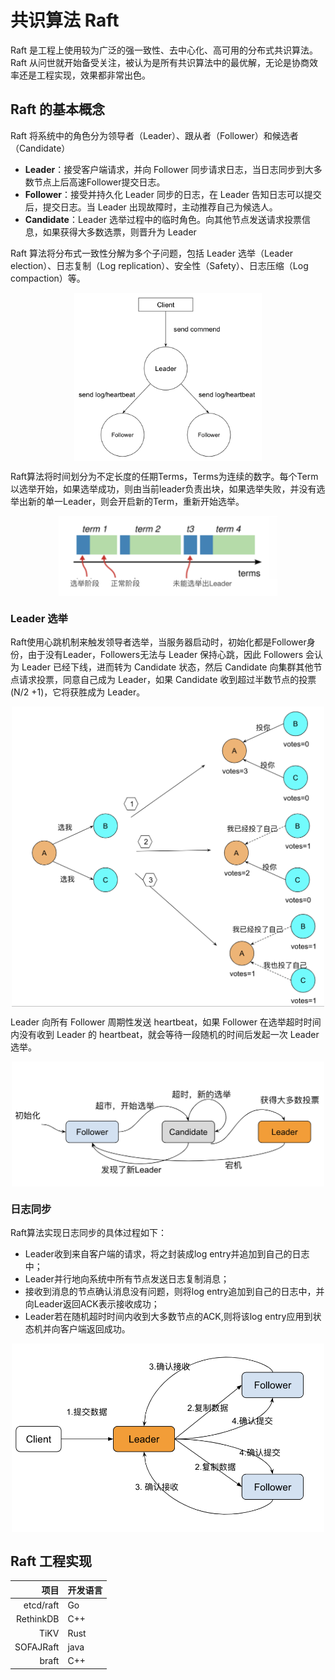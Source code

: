 # 共识算法 Raft

Raft 是工程上使用较为广泛的强一致性、去中心化、高可用的分布式共识算法。Raft 从问世就开始备受关注，被认为是所有共识算法中的最优解，无论是协商效率还是工程实现，效果都非常出色。

## Raft 的基本概念

Raft 将系统中的角色分为领导者（Leader）、跟从者（Follower）和候选者（Candidate）

- **Leader**：接受客户端请求，并向 Follower 同步请求日志，当日志同步到大多数节点上后高速Follower提交日志。
- **Follower**：接受并持久化 Leader 同步的日志，在 Leader 告知日志可以提交后，提交日志。当 Leader 出现故障时，主动推荐自己为候选人。
- **Candidate**：Leader 选举过程中的临时角色。向其他节点发送请求投票信息，如果获得大多数选票，则晋升为 Leader

Raft 算法将分布式一致性分解为多个子问题，包括 Leader 选举（Leader election）、日志复制（Log replication）、安全性（Safety）、日志压缩（Log compaction）等。


<div  align="center">
	<img src="../assets/raft.png" width = "300"  align=center />
</div>

Raft算法将时间划分为不定长度的任期Terms，Terms为连续的数字。每个Term以选举开始，如果选举成功，则由当前leader负责出块，如果选举失败，并没有选举出新的单一Leader，则会开启新的Term，重新开始选举。

<div  align="center">
	<img src="../assets/raft-term.png" width = "350"  align=center />
</div>

### Leader 选举

Raft使用心跳机制来触发领导者选举，当服务器启动时，初始化都是Follower身份，由于没有Leader，Followers无法与 Leader 保持心跳，因此 Followers 会认为 Leader 已经下线，进而转为 Candidate 状态，然后 Candidate 向集群其他节点请求投票，同意自己成为 Leader，如果 Candidate 收到超过半数节点的投票(N/2 +1)，它将获胜成为 Leader。

<div  align="center">
	<img src="../assets/raft-vote.png" width = "500"  align=center />
</div>

Leader 向所有 Follower 周期性发送 heartbeat，如果 Follower 在选举超时时间内没有收到 Leader 的 heartbeat，就会等待一段随机的时间后发起一次 Leader 选举。

<div  align="center">
	<img src="../assets/raft-vote-2.png" width = "500"  align=center />
</div>

### 日志同步

Raft算法实现日志同步的具体过程如下：

- Leader收到来自客户端的请求，将之封装成log entry并追加到自己的日志中；
- Leader并行地向系统中所有节点发送日志复制消息；
- 接收到消息的节点确认消息没有问题，则将log entry追加到自己的日志中，并向Leader返回ACK表示接收成功；
- Leader若在随机超时时间内收到大多数节点的ACK,则将该log entry应用到状态机并向客户端返回成功。

<div  align="center">
	<img src="../assets/raft-log.png" width = "500"  align=center />
</div>


## Raft 工程实现

| 项目 | 开发语言 |
|--:|:--|
| etcd/raft | Go |
| RethinkDB |  C++ |
| TiKV| Rust |
|SOFAJRaft | java |
| braft | C++ |